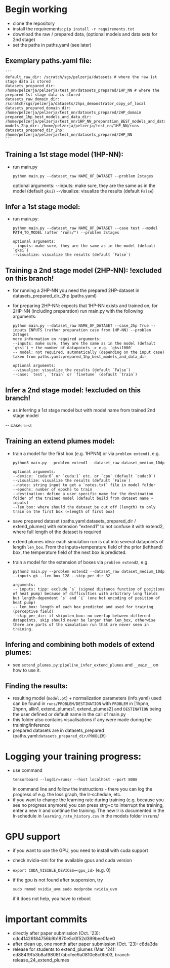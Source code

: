 # Begin working
- clone the repository
- install the requirements: `pip install -r requirements.txt`
- download the raw / prepared data, (optional models and data sets for 2nd stage) 
- set the paths in paths.yaml (see later)

## Exemplary paths.yaml file:

    ```
    default_raw_dir: /scratch/sgs/pelzerja/datasets # where the raw 1st stage data is stored
    datasets_prepared_dir: /home/pelzerja/pelzerja/test_nn/datasets_prepared/1HP_NN # where the prepared 1st stage data is stored
    datasets_raw_domain_dir: /scratch/sgs/pelzerja/datasets/2hps_demonstrator_copy_of_local
    datasets_prepared_domain_dir: /home/pelzerja/pelzerja/test_nn/datasets_prepared/2HP_domain
    prepared_1hp_best_models_and_data_dir: /home/pelzerja/pelzerja/test_nn/1HP_NN_preparation_BEST_models_and_data
    models_2hp_dir: /home/pelzerja/pelzerja/test_nn/1HP_NN/runs
    datasets_prepared_dir_2hp: /home/pelzerja/pelzerja/test_nn/datasets_prepared/2HP_NN
    ```

## Training a 1st stage model (1HP-NN):
- run main.py

    ```
    python main.py --dataset_raw NAME_OF_DATASET --problem 2stages
    ```
    optional arguments:
    --inputs: make sure, they are the same as in the model (default `gksi`)
    --visualize: visualize the results (default `False`)

## Infer a 1st stage model:
- run main.py:

    ```
    python main.py --dataset_raw NAME_OF_DATASET --case test --model PATH_TO_MODEL (after "runs/") --problem 2stages
    
    optional arguments:
    --inputs: make sure, they are the same as in the model (default `gksi`)
    --visualize: visualize the results (default `False`)
    ```
## Training a 2nd stage model (2HP-NN): !excluded on this branch!
- for running a 2HP-NN you need the prepared 2HP-dataset in datasets_prepared_dir_2hp (paths.yaml)
- for preparing 2HP-NN: expects that 1HP-NN exists and trained on; for 2HP-NN (including preparation) run main.py with the following arguments:

    ```
    python main.py --dataset_raw NAME_OF_DATASET --case_2hp True --inputs INPUTS (rather preparation case from 1HP-NN) --problem 2stages
    more information on required arguments:
    --inputs: make sure, they are the same as in the model (default `gksi`) + the number of datapoints -> e.g. `gksi1000`
    -- model: not required, automatically (depending on the input case) taken from paths.yaml:prepared_1hp_best_models_and_data_dir

    optional arguments:
    --visualize: visualize the results (default `False`)
    --case: `test`, `train` or `finetune` (default `train`)
    ```

## Infer a 2nd stage model: !excluded on this branch!

- as inferring a 1st stage model but with model name from trained 2nd stage model

-- case: `test`

## Training an extend plumes model:
- train a model for the first box (e.g. 1HPNN) or via `problem extend1`, e.g.

    ```
    python3 main.py --problem extend1 --dataset_raw dataset_medium_10dp

    optional arguments:
    --device: `cuda:0` or `cuda:1` etc. or `cpu` (default `cuda:0`)
    --visualize: visualize the results (default `False`)
    --notes: string input to get a `notes.txt` file in model folder
    --epochs: number of epochs to train
    --destination: define a user specific name for the destination folder of the trained model (default build from dataset name + inputs)
    --len_box: where should the dataset be cut off (length) to only train on the first box (=length of first box)
    ```
- save prepared dataset (paths.yaml:datasets_prepared_dir / extend_plumes) with extension "extend1" to not confuse it with extend2, where full length of the dataset is required
- extend plumes idea: each simulation run is cut into several datapoints of length `len_box`. From the inputs+temperature field of the prior (lefthand) box, the temperature field of the next box is predicted.
- train a model for the extension of boxes via `problem extend2`, e.g.
    ```
    python3 main.py --problem extend2 --dataset_raw dataset_medium_10dp --inputs gk --len_box 128 --skip_per_dir 32

    arguments:
    -- inputs: tipp: exclude `s` (signed distance function of positions of heat pump) because of difficulties with arbitrary long fields but length-dependent `s` and `i` (one hot encoding of position of heat pump) 
    -- len_box: length of each box predicted and used for training (perceptive field)
    --skip_per_dir: if skip=len_box: no overlap between different datapoints. skip should never be larger than len_box, otherwise there are parts of the simulation run that are never seen in training.
    ```

## Infering and combining both models of extend plumes:
- see `extend_plumes.py:pipeline_infer_extend_plumes` and `__main__` on how to use it.

## Finding the results:
- resulting model (`model.pt`) + normalization parameters (info.yaml) used can be found in `runs/PROBLEM/DESTINATION` with `PROBLEM` in [1hpnn, 2hpnn, allin1, extend_plumes1, extend_plumes2] and `DESTINATION` being the user defined or default name in the call of main.py
- this folder also contains visualisations if any were made during the training/inference
- prepared datasets are in datasets_prepared (paths.yaml:`datasets_prepared_dir/PROBLEM`)

# Logging your training progress:
- use command 
    ```
    tensorboard --logdir=runs/ --host localhost --port 8088
    ```
    in command line and follow the instructions - there you can log the progress of e.g. the loss graph, the lr-schedule, etc.
- if you want to change the learning rate during training (e.g. because you see no progress anymore) you can press strg+c to interrupt the training, enter a new lr and continue the training. The new lr is documented in the lr-schedule in `learning_rate_history.csv` in the models folder in runs/

# GPU support
- if you want to use the GPU, you need to install with cuda support
- check nvidia-smi for the available gpus and cuda version
- `export CUDA_VISIBLE_DEVICES=<gpu_id>` (e.g. 0)
- if the gpu is not found after suspension, try

    `sudo rmmod nvidia_uvm
    sudo modprobe nvidia_uvm`

    if it does not help, you have to reboot

# important commits
- directly after paper submission (Oct. '23): cdc41426184756b9b1870e5c0f52d399bee0fae0
- after clean up, one month after paper submission (Oct. '23): c8da3da
- release for students to extend_plumes (Mar. '24): ed884f9fb3b8af9808f7abcfee9a0810e8c0fe03, branch release_24_extend_plumes